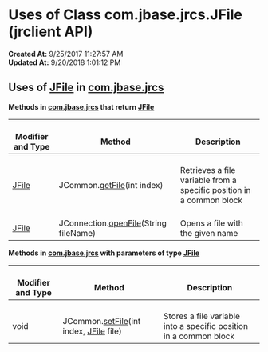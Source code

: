 # Uses of Class com.jbase.jrcs.JFile (jrclient   API)

**Created At:** 9/25/2017 11:27:57 AM  
**Updated At:** 9/20/2018 1:01:12 PM  

<script type="text/javascript"><!--
    try {
        if (location.href.indexOf('is-external=true') == -1) {
            parent.document.title="Uses of Class com.jbase.jrcs.JFile (jrclient   API)";
        }
    }
    catch(err) {
    }
//--></script>
## 

<!--   -->

## Uses of [JFile](/jrcs/com_jbase_jrcs_jfile "class in com.jbase.jrcs") in [com.jbase.jrcs](/jrcs/com_jbase_jrcs_package-summary)



**Methods in [com.jbase.jrcs](/jrcs/com_jbase_jrcs_package-summary) that return [JFile](/jrcs/com_jbase_jrcs_jfile "class in com.jbase.jrcs")**


| <br>Modifier and Type<br> | <br>Method<br> | <br>Description<br> |
| --- | --- | --- |
| <br>[JFile](/jrcs/com_jbase_jrcs_jfile "class in com.jbase.jrcs")<br> | <br>JCommon.[getFile](/jrcs/com_jbase_jrcs_JCommon#getFile-int-)(int index)<br> | <br>Retrieves a file variable from a specific position in a common block<br> |
| <br>[JFile](/jrcs/com_jbase_jrcs_jfile "class in com.jbase.jrcs")<br> | <br>JConnection.[openFile](../../../../com/jbase/jrcs/JConnection.html#openFile-java.lang.String-)(String fileName)<br> | <br>Opens a file with the given name<br> |

**Methods in [com.jbase.jrcs](/jrcs/com_jbase_jrcs_package-summary) with parameters of type [JFile](/jrcs/com_jbase_jrcs_jfile "class in com.jbase.jrcs")**


| <br>Modifier and Type<br> | <br>Method<br> | <br>Description<br> |
| --- | --- | --- |
| <br>void<br> | <br>JCommon.[setFile](/jrcs/com_jbase_jrcs_JCommon#setFile-int-com.jbase.jrcs.JFile-)(int index, [JFile](/jrcs/com_jbase_jrcs_jfile "class in com.jbase.jrcs") file)<br> | <br>Stores a file variable into a specific position in a common block<br> |
<!-- ======= START OF BOTTOM NAVBAR ====== -->
<!--   -->
